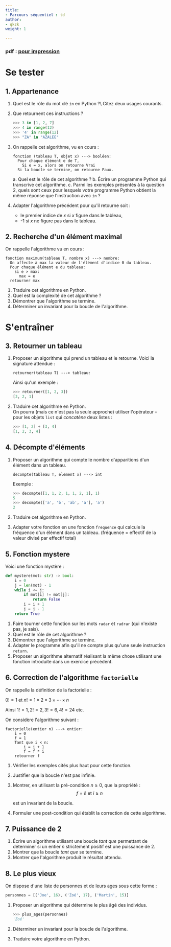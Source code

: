 ```yaml
---
title:
- Parcours séquentiel : td
author:
- qkzk
weight: 1

---
```


### pdf : [pour impression](/uploads/docsnsi/algo/sequentiel/td_parcours_sequentiel.pdf)

# Se tester

## 1. Appartenance

1. Quel est le rôle du mot clé `in` en Python ?\ 
    Citez deux usages courants.

2. Que retournent ces instructions ?

    ```python
    >>> 3 in [1, 2, 7]
    >>> 4 in range(12)
    >>> '4' in range(12)
    >>> "ZA" in "AZALEE"
    ```

3. On rappelle cet algorithme, vu en cours :

    ```
    fonction (tableau T, objet x) ---> booléen:
      Pour chaque élément e de T,
        Si e = x, alors on retourne Vrai
      Si la boucle se termine, on retourne Faux.
    ```

    a. Quel est le rôle de cet algorithme ?
    b. Écrire un programme Python qui transcrive cet algorithme.
    c. Parmi les exemples présentés à la question 2, quels sont ceux
        pour lesquels votre programme Python obtient la même réponse
        que l'instruction avec `in` ?

4. Adapter l'algorithme précédent pour qu'il retourne soit :
    * le premier indice de $x$ si $x$ figure dans le tableau,
    * -1 si $x$ ne figure pas dans le tableau.

## 2. Recherche d'un élément maximal

On rappelle l'algorithme vu en cours :


```
fonction maximum(tableau T, nombre x) ---> nombre:
  On affecte à max la valeur de l'élément d'indice 0 du tableau.
  Pour chaque élément e du tableau:
    si e > max:
      max = e
  retourner max
```

1. Traduire cet algorithme en Python.
2. Quel est la complexité de cet algorithme ?
3. Démontrer que l'algorithme se termine.
4. Déterminer un invariant pour la boucle de l'algorithme.

# S'entraîner

## 3. Retourner un tableau

1. Proposer un algorithme qui prend un tableau et le retourne. Voici la
    signature attendue :

    ```
    retourner(tableau T) ---> tableau:
    ```

    Ainsi qu'un exemple :

    ```python
    >>> retourner([1, 2, 3])
    [3, 2, 1]
    ```

2. Traduire cet algorithme en Python.\
    On pourra (mais ce n'est pas la seule approche) utiliser l'opérateur `+`
    pour les objets `list` qui _concatène_ deux listes :

    ```python
    >>> [1, 2] + [3, 4]
    [1, 2, 3, 4]
    ```

## 4. Décompte d'éléments

1. Proposer un algorithme qui compte le nombre d'apparitions d'un élément
    dans un tableau.

    ```
    decompte(tableau T, element x) ---> int
    ```

    Exemple :

    ```python
    >>> decompte([1, 1, 2, 1, 1, 2, 1], 1)
    5
    >>> decompte(['a', 'b', 'ab', 'a'], 'a')
    2
    ```

2. Traduire cet algorithme en Python.
3. Adapter votre fonction en une fonction `frequence` qui calcule la fréquence
    d'un élément dans un tableau. (fréquence = effectif de la valeur divisé
    par effectif total)


## 5. Fonction mystere

Voici une fonction mystère :

```python
def mystere(mot: str) -> bool:
    i = 0
    j = len(mot) - 1
    while i <= j:
        if mot[i] != mot[j]:
            return False
        i = i + 1
        j = j - 1
    return True
```

1. Faire tourner cette fonction sur les mots `radar` et `radrar` (qui n'existe
    pas, je sais).
2. Quel est le rôle de cet algorithme ?
3. Démontrer que l'algorithme se termine.
4. Adapter le programme afin qu'il ne compte plus qu'une seule instruction
    `return`.
3. Proposer un algorithme alternatif réalisant la même chose utilisant une fonction introduite dans
    un exercice précédent.

## 6. Correction de l'algorithme `factorielle`

On rappelle la définition de la factorielle :

$0! = 1$ et $n! = 1 \times 2 \times 3 \times \cdots \times n$

Ainsi $1! = 1, 2! = 2, 3! = 6, 4! = 24$ etc.

On considère l'algorithme suivant :

```
factorielle(entier n) ---> entier:
    i = 0
    f = 1
    Tant que i < n:
        i = i + 1
        f = f * i
    retourner f
```

1. Vérifier les exemples cités plus haut pour cette fonction.
1. Justifier que la boucle n'est pas infinie.
2. Montrer, en utilisant la pré-condition $n \geq 0$, que la propriété :
    $$f = i! \text{ et } i \geq n$$

   est un invariant de la boucle.
3. Formuler une post-condition qui établit la correction de cette algorithme.

## 7. Puissance de 2

1. Écrire un algorithme utilisant une boucle _tant que_ permettant de déterminer
    si un entier $n$ strictement positif est une puissance de 2.
2. Montrer que la boucle _tant que_ se termine.
3. Montrer que l'algorithme produit le résultat attendu.

## 8. Le plus vieux

On dispose d'une liste de personnes et de leurs ages sous cette forme :

```python
personnes = [('Joe', 16), ('Zoé', 17), ('Martin', 15)]
```

1. Proposer un algorithme qui détermine le plus âgé des individus.

    ```python
    >>> plus_ages(personnes)
    'Zoé'
    ```

2. Déterminer un invariant pour la boucle de l'algorithme.
2. Traduire votre algorithme en Python.






